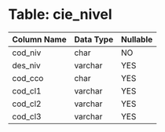 # Table: cie_nivel

| Column Name | Data Type | Nullable |
|-------------|-----------|----------|
| cod_niv | char | NO |
| des_niv | varchar | YES |
| cod_cco | char | YES |
| cod_cl1 | varchar | YES |
| cod_cl2 | varchar | YES |
| cod_cl3 | varchar | YES |
